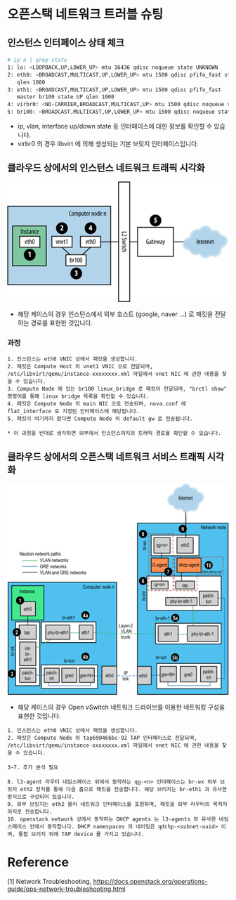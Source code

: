 # 오픈스택 네트워크 트러블 슈팅

## 인스턴스 인터페이스 상태 체크

```bash
# ip a | grep state
1: lo: <LOOPBACK,UP,LOWER_UP> mtu 16436 qdisc noqueue state UNKNOWN
2: eth0: <BROADCAST,MULTICAST,UP,LOWER_UP> mtu 1500 qdisc pfifo_fast state UP
   qlen 1000
3: eth1: <BROADCAST,MULTICAST,UP,LOWER_UP> mtu 1500 qdisc pfifo_fast
   master br100 state UP qlen 1000
4: virbr0: <NO-CARRIER,BROADCAST,MULTICAST,UP> mtu 1500 qdisc noqueue state DOWN
5: br100: <BROADCAST,MULTICAST,UP,LOWER_UP> mtu 1500 qdisc noqueue state UP
```

- ip, vlan, interface up/down state 등 인터페이스에 대한 정보를 확인할 수 있습니다.
- virbr0 의 경우 libvirt 에 의해 생성되는 기본 브릿지 인터페이스입니다.

## 클라우드 상에서의 인스턴스 네트워크 트래픽 시각화

![nova-network Traffic](./Visualizing%20nova-network%20Traffic%20in%20the%20Cloud.png)

- 해당 케이스의 경우 인스턴스에서 외부 호스트 (google, naver ...) 로 패킷을 전달하는 경로를 표현한 것입니다.

### 과정

```text
1. 인스턴스는 eth0 VNIC 상에서 패킷을 생성합니다.
2. 패킷은 Compute Host 의 vnet1 VNIC 으로 전달되며, /etc/libvirt/qemu/instance-xxxxxxxx.xml 파일에서 vnet NIC 에 관한 내용을 찾을 수 있습니다.
3. Compute Node 에 있는 br100 linux_bridge 로 패킷이 전달되며, "brctl show" 명령어를 통해 linux bridge 목록을 확인할 수 있습니다.
4. 패킷은 Compute Node 의 main NIC 으로 전송되며, nova.conf 에 flat_interface 로 지정된 인터페이스에 해당됩니다.
5. 패킷이 여기까지 왔다면 Compute Node 의 default gw 로 전송됩니다.

* 이 과정을 반대로 생각하면 외부에서 인스턴스까지의 트래픽 경로를 확인할 수 있습니다.
```

## 클라우드 상에서의 오픈스택 네트워크 서비스 트래픽 시각화

![network service Traffic](./Visualizing%20OpenStack%20Networking%20Service%20Traffic%20in%20the%20Cloud.png)

- 해당 케이스의 경우 Open vSwitch 네트워크 드라이브를 이용한 네트워킹 구성을 표현한 것입니다.

```text
1. 인스턴스는 eth0 VNIC 상에서 패킷을 생성합니다.
2. 패킷은 Compute Node 의 tap690466bc-92 TAP 인터페이스로 전달되며, /etc/libvirt/qemu/instance-xxxxxxxx.xml 파일에서 vnet NIC 에 관한 내용을 찾을 수 있습니다.

3~7. 추가 분석 필요

8. l3-agent 라우터 네임스페이스 위에서 동작하는 qg-<n> 인터페이스는 br-ex 외부 브릿지 eth2 장치를 통해 다음 홉으로 패킷을 전송합니다. 해당 브리지는 br-eth1 과 유사한 방식으로 구성되어 있습니다.
9. 외부 브릿지는 eth2 물리 네트워크 인터페이스를 포함하며, 패킷을 외부 라우터의 목적지까지로 전송합니다.
10. openstack network 상에서 동작하는 DHCP agents 는 l3-agents 와 유사한 네임스페이스 안에서 동작합니다. DHCP namespaces 의 네이밍은 qdchp-<subnet-uuid> 이며, 통합 브리지 위에 TAP device 를 가지고 있습니다.

```

# Reference

[1] Network Troubleshooting, https://docs.openstack.org/operations-guide/ops-network-troubleshooting.html
